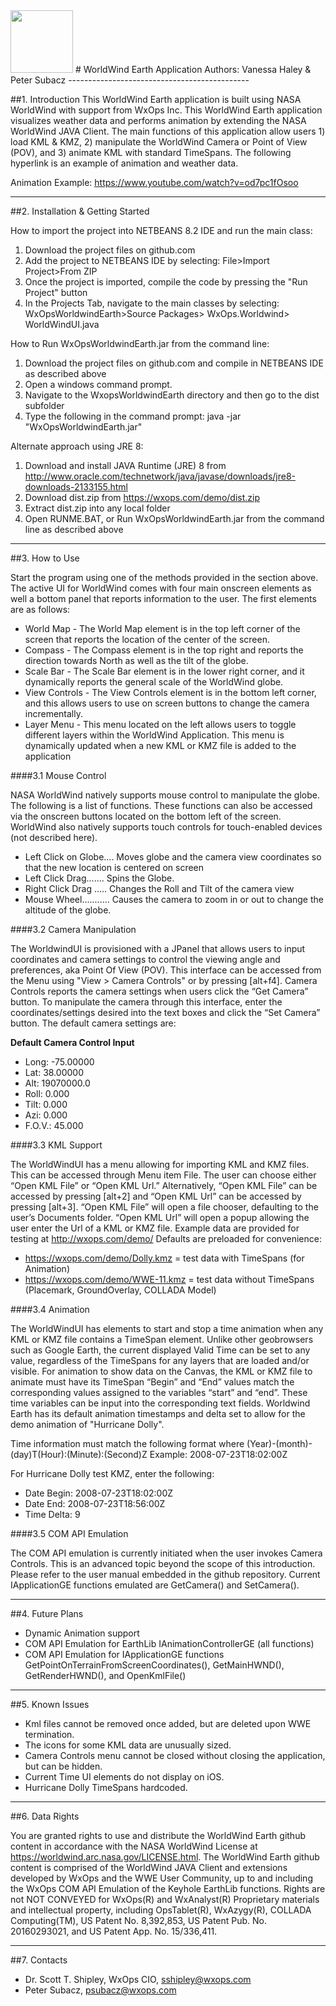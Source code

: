 
<img src="https://wxops.joomla.com/images/assets/header_images/wxops-logo-sm.png" height="100"/>
# WorldWind Earth Application
Authors: Vanessa Haley & Peter Subacz 
---------------------------------------------

##1. Introduction
This WorldWind Earth application is built using NASA WorldWind with support from WxOps Inc. This WorldWind Earth application visualizes weather data and performs animation by extending the NASA WorldWind JAVA Client. The main functions of this application allow users 1) load KML & KMZ, 2) manipulate the WorldWind Camera or Point of View (POV), and 3) animate KML with standard TimeSpans. The following hyperlink is an example of animation and weather data.

Animation Example: https://www.youtube.com/watch?v=od7pc1fOsoo

---------------------------------------------
##2. Installation & Getting Started

How to import the project into NETBEANS 8.2 IDE and run the main class:

1. Download the project files on github.com
2. Add the project to NETBEANS IDE by selecting: File>Import Project>From ZIP
3. Once the project is imported, compile the code by pressing the "Run Project" button
4. In the Projects Tab, navigate to the main classes by selecting: WxOpsWorldwindEarth>Source Packages> WxOps.Worldwind> WorldWindUI.java

How to Run WxOpsWorldwindEarth.jar from the command line:

1. Download the project files on github.com and compile in NETBEANS IDE as described above
2. Open a windows command prompt.
3. Navigate to the WxopsWorldwindEarth directory and then go to the dist subfolder
4. Type the following in the command prompt: java -jar "WxOpsWorldwindEarth.jar" 

Alternate approach using JRE 8:

1. Download and install JAVA Runtime (JRE) 8 from  http://www.oracle.com/technetwork/java/javase/downloads/jre8-downloads-2133155.html
2. Download dist.zip from https://wxops.com/demo/dist.zip
3. Extract dist.zip into any local folder
4. Open RUNME.BAT, or Run WxOpsWorldwindEarth.jar from the command line as described above

---------------------------------------------

##3. How to Use

Start the program using one of the methods provided in the section above. The active UI for WorldWind comes with four main onscreen elements as well a bottom panel that reports information to the user. The first elements are as follows:

* World Map - The World Map element is in the top left corner of the screen that reports the location of the center of the screen.
* Compass - The Compass element is in the top right and reports the direction towards North as well as the tilt of the globe.
* Scale Bar - The Scale Bar element is in the lower right corner, and it dynamically reports the general scale of the WorldWind globe. 
* View Controls - The View Controls element is in the bottom left corner, and this allows users to use on screen buttons to change the camera incrementally.
* Layer Menu - This menu located on the left allows users to toggle different layers within the WorldWind Application. This menu is dynamically updated when a new KML or KMZ file is added to the application

####3.1 Mouse Control

NASA WorldWind natively supports mouse control to manipulate the globe. The following is a list of functions. These functions can also be accessed via the onscreen buttons located on the bottom left of the screen. WorldWind also natively supports touch controls for touch-enabled devices (not described here).
* Left Click on Globe.... Moves globe and the camera view coordinates so that the new location is centered on screen
* Left Click Drag....... Spins the Globe.
* Right Click Drag ..... Changes the Roll and Tilt of the camera view
* Mouse Wheel........... Causes the camera to zoom in or out to change the altitude of the globe.

####3.2 Camera Manipulation 

The WorldwindUI is provisioned with a JPanel that allows users to input coordinates and camera settings to control the viewing angle and preferences, aka Point Of View (POV). This interface can be accessed from the Menu using "View > Camera Controls" or by pressing [alt+f4]. Camera Controls reports the camera settings when users click the “Get Camera” button. To manipulate the camera through this interface, enter the coordinates/settings desired into the text boxes and click the “Set Camera” button. The default camera settings are:

**Default Camera Control Input**
* Long: -75.00000
* Lat: 38.00000
* Alt: 19070000.0
* Roll: 0.000
* Tilt: 0.000
* Azi: 0.000
* F.O.V.: 45.000

####3.3 KML Support

The WorldWindUI has a menu allowing for importing KML and KMZ files. This can be accessed through Menu item File. The user can choose either “Open KML File” or “Open KML Url.” Alternatively, “Open KML File” can be accessed by pressing [alt+2] and “Open KML Url” can be accessed by pressing [alt+3]. “Open KML File” will open a file chooser, defaulting to the user’s Documents folder. “Open KML Url” will open a popup allowing the user enter the Url of a KML or KMZ file. 
Example data are provided for testing at http://wxops.com/demo/
Defaults are preloaded for convenience:
* https://wxops.com/demo/Dolly.kmz = test data with TimeSpans (for Animation)
* https://wxops.com/demo/WWE-11.kmz = test data without TimeSpans (Placemark, GroundOverlay, COLLADA Model)

####3.4 Animation 

The WorldWindUI has elements to start and stop a time animation when any KML or KMZ file contains a TimeSpan element. Unlike other geobrowsers such as Google Earth, the current displayed Valid Time can be set to any value, regardless of the TimeSpans for any layers that are loaded and/or visible. For animation to show data on the Canvas, the KML or KMZ file to animate must have its TimeSpan “Begin” and “End” values match the corresponding values assigned to the variables “start” and “end”. These time variables can be input into the corresponding text fields. Worldwind Earth has its default animation timestamps and delta set to allow for the demo animation of "Hurricane Dolly". 

Time information must match the following format where (Year)-(month)-(day)T(Hour):(Minute):(Second)Z
Example: 2008-07-23T18:02:00Z 

For Hurricane Dolly test KMZ, enter the following: 
* Date Begin: 	2008-07-23T18:02:00Z
* Date End:	2008-07-23T18:56:00Z
* Time Delta:	9

####3.5 COM API Emulation 

The COM API emulation is currently initiated when the user invokes Camera Controls.  This is an advanced topic beyond the scope of this introduction.  Please refer to the user manual embedded in the github repository. Current IApplicationGE functions emulated are GetCamera() and SetCamera().

---------------------------------------------

##4. Future Plans

* Dynamic Animation support
* COM API Emulation for EarthLib IAnimationControllerGE (all functions)
* COM API Emulation for IApplicationGE functions GetPointOnTerrainFromScreenCoordinates(), GetMainHWND(), GetRenderHWND(), and OpenKmlFile()

---------------------------------------------

##5. Known Issues

* Kml files cannot be removed once added, but are deleted upon WWE termination. 
* The icons for some KML data are unusually sized.
* Camera Controls menu cannot be closed without closing the application, but can be hidden.
* Current Time UI elements do not display on iOS. 
* Hurricane Dolly TimeSpans hardcoded.

---------------------------------------------

##6. Data Rights

You are granted rights to use and distribute the WorldWind Earth github content in accordance with the NASA WorldWind License at https://worldwind.arc.nasa.gov/LICENSE.html. The WorldWind Earth github content is comprised of the WorldWind JAVA Client and extensions developed by WxOps and the WWE User Community, up to and including the WxOps COM API Emulation of the Keyhole EarthLib functions. Rights are not NOT CONVEYED for WxOps(R) and WxAnalyst(R) Proprietary materials and intellectual property, including OpsTablet(R), WxAzygy(R), COLLADA Computing(TM), US Patent No. 8,392,853, US Patent Pub. No. 20160293021, and US Patent App. No. 15/336,411.

---------------------------------------------
##7. Contacts

* Dr. Scott T. Shipley, WxOps CIO, sshipley@wxops.com
* Peter Subacz, psubacz@wxops.com
